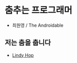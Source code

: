 # 춤추는 프로그래머
- 최원영 / The Androidable

## 저는 춤을 춥니다
- [Lindy Hop](https://namu.wiki/w/%EC%8A%A4%EC%9C%99%EB%8C%84%EC%8A%A4)